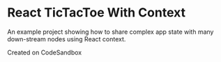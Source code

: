 # React TicTacToe With Context

An example project showing how to share complex app state with many down-stream nodes using React context.

Created on CodeSandbox
